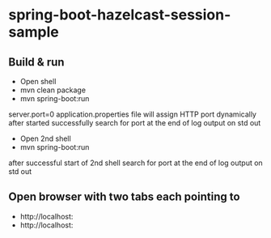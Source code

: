 # spring-boot-hazelcast-session-sample
## Build & run
* Open shell
* mvn clean package
* mvn spring-boot:run

server.port=0 application.properties file will assign HTTP port dynamically
after started successfully search for port at the end of log output on std out


* Open 2nd shell
* mvn spring-boot:run

after successful start of 2nd shell search for port at the end of log output on std out

## Open browser with two tabs each pointing to 
* http://localhost:<port-of-1st-instance>
* http://localhost:<port-of-2nd-instance>
